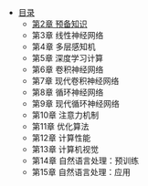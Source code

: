 * [目录](README.md)
    * [第2章 预备知识](ch02/ch02.md)
    * 第3章 线性神经网络
    * 第4章 多层感知机
    * 第5章 深度学习计算
    * 第6章 卷积神经网络
    * 第7章 现代卷积神经网络
    * 第8章 循环神经网络
    * 第9章 现代循环神经网络
    * 第10章 注意力机制
    * 第11章 优化算法
    * 第12章 计算性能
    * 第13章 计算机视觉
    * 第14章 自然语言处理：预训练
    * 第15章 自然语言处理：应用
